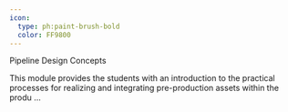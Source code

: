 ```yaml
---
icon:
  type: ph:paint-brush-bold
  color: FF9800
---
```

Pipeline Design Concepts

This module provides the students with an introduction to the practical processes for realizing and integrating pre-production assets within the produ ... 
